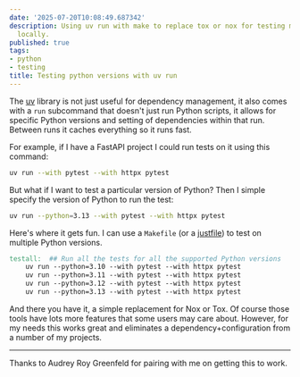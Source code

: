 ```yaml
---
date: '2025-07-20T10:08:49.687342'
description: Using uv run with make to replace tox or nox for testing multiple versions of Python
  locally.
published: true
tags: 
- python
- testing
title: Testing python versions with uv run
---
```


The [uv](https://pypi.org/project/uv/) library is not just useful for dependency management, it also comes with a `run` subcommand that doesn't just run Python scripts, it allows for specific Python versions and setting of dependencies within that run. Between runs it caches everything so it runs fast.

For example, if I have a FastAPI project I could run tests on it using this command:

```sh
uv run --with pytest --with httpx pytest
```

But what if I want to test a particular version of Python? Then I simple specify the version of Python to run the test:

```sh
uv run --python=3.13 --with pytest --with httpx pytest
```

Here's where it gets fun. I can use a `Makefile` (or a [justfile](https://github.com/casey/just)) to test on multiple Python versions.

```Makefile
testall:  ## Run all the tests for all the supported Python versions
	uv run --python=3.10 --with pytest --with httpx pytest
	uv run --python=3.11 --with pytest --with httpx pytest
	uv run --python=3.12 --with pytest --with httpx pytest
	uv run --python=3.13 --with pytest --with httpx pytest
```

And there you have it, a simple replacement for Nox or Tox. Of course those tools have lots more features that some users may care about. However, for my needs this works great and eliminates a dependency+configuration from a number of my projects.

---

Thanks to Audrey Roy Greenfeld for pairing with me on getting this to work.